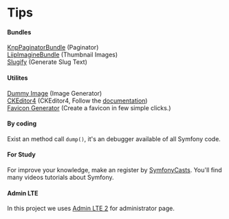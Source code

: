 # Tips

#### Bundles

[KnpPaginatorBundle](https://github.com/KnpLabs/KnpPaginatorBundle) (Paginator)  
[LiipImagineBundle](https://github.com/liip/LiipImagineBundle) (Thumbnail Images)  
[Slugify](https://github.com/cocur/slugify) (Generate Slug Text)

#### Utilites
[Dummy Image](https://dummyimage.com/) (Image Generator)  
[CKEditor4](https://ckeditor5.github.io/) (CKEditor4, Follow the [documentation](https://ckeditor.com/docs/ckeditor4/latest/guide/dev_installation.html))  
[Favicon Generator](https://favicon.io/) (Create a favicon in few simple clicks.)

#### By coding

Exist an method call `dump()`, it's an debugger available of all Symfony code.

#### For Study

For improve your knowledge, make an register by [SymfonyCasts](https://symfonycasts.com/).
You'll find many videos tutorials about Symfony.

#### Admin LTE

In this project we uses [Admin LTE 2](https://github.com/ColorlibHQ/AdminLTE) for administrator page.
